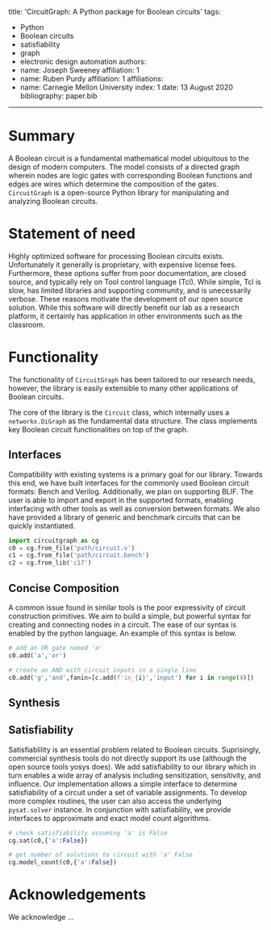 title: 'CircuitGraph: A Python package for Boolean circuits'
tags:
  - Python
  - Boolean circuits
  - satisfiability
  - graph
  - electronic design automation
authors:
- name: Joseph Sweeney
affiliation: 1
- name: Ruben Purdy
affiliation: 1
affiliations:
- name: Carnegie Mellon University
index: 1
date: 13 August 2020
bibliography: paper.bib

---

# Summary

A Boolean circuit is a fundamental mathematical model ubiquitous to the 
design of modern computers. The model consists of a directed graph wherein 
nodes are logic gates with corresponding Boolean functions and edges are wires 
which determine the composition of the gates. `CircuitGraph` is a open-source Python library
for manipulating and analyzing Boolean circuits. 

# Statement of need 

Highly optimized software for processing Boolean circuits exists. Unfortunately
it generally is proprietary, with expensive license fees. Furthermore, these
options suffer from poor documentation, are closed source, and typically 
rely on Tool control language (Tcl). While simple, Tcl is slow, has limited
libraries and supporting community, and is unecessarily verbose. These reasons
motivate the development of our open source solution. While this software will 
directly benefit our lab as a research platform, it certainly has application 
in other environments such as the classroom.

# Functionality

The functionality of `CircuitGraph` has been tailored to our research needs, however,
the library is easily extensible to many other applications of Boolean circuits.

The core of the library is the `Circuit` class, which internally uses a `networkx.DiGraph` 
as the fundamental data structure. The class implements key Boolean circuit functionalities 
on top of the graph. 

## Interfaces

Compatibility with existing systems is a primary goal for our library. Towards this end, 
we have built interfaces for the commonly used Boolean circuit formats: Bench and Verilog.
Additionally, we plan on supporting BLIF. The user is able to import and export in the supported
formats, enabling interfacing with other tools as well as conversion between formats.
We also have provided a library of generic and benchmark circuits that can be quickly instantiated.

```python
import circuitgraph as cg
c0 = cg.from_file('path/circuit.v')
c1 = cg.from_file('path/circuit.bench')
c2 = cg.from_lib('c17')
```	

## Concise Composition

A common issue found in similar tools is the poor expressivity of circuit construction 
primitives. We aim to build a simple, but powerful syntax for creating and connecting nodes
in a circuit. The ease of our syntax is enabled by the python language. 
An example of this syntax is below.

```python
# add an OR gate named 'a'
c0.add('a','or')

# create an AND with circuit inputs in a single line
c0.add('g','and',fanin=[c.add(f'in_{i}','input') for i in range(4)])
```	

## Synthesis


## Satisfiability

Satisfiablility is an essential problem related to Boolean circuits. Suprisingly, commercial 
synthesis tools do not directly support its use (although the open source tools yosys does). 
We add satisfiability to our library which in turn enables a wide array of analysis including
sensitization, sensitivity, and influence. Our implementation allows a simple interface to determine
satisfiability of a circuit under a set of variable assignments. To develop more complex routines, the
user can also access the underlying `pysat.solver` instance. 
In conjunction with satisfiability, we provide interfaces to approximate and exact model count algorithms. 

```python
# check satisfiability assuming 'a' is False
cg.sat(c0,{'a':False})

# get number of solutions to circuit with 'a' False
cg.model_count(c0,{'a':False})
```	

# Acknowledgements

We acknowledge ...


